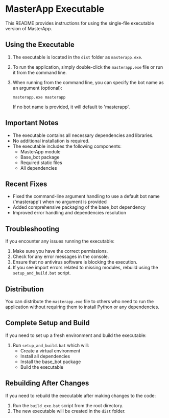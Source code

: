 # MasterApp Executable

This README provides instructions for using the single-file executable version of MasterApp.

## Using the Executable

1. The executable is located in the `dist` folder as `masterapp.exe`.
2. To run the application, simply double-click the `masterapp.exe` file or run it from the command line.
3. When running from the command line, you can specify the bot name as an argument (optional):
   ```
   masterapp.exe masterapp
   ```
   
   If no bot name is provided, it will default to 'masterapp'.

## Important Notes

- The executable contains all necessary dependencies and libraries.
- No additional installation is required.
- The executable includes the following components:
  - MasterApp module
  - Base_bot package
  - Required static files
  - All dependencies

## Recent Fixes

- Fixed the command-line argument handling to use a default bot name ('masterapp') when no argument is provided
- Added comprehensive packaging of the base_bot dependency
- Improved error handling and dependencies resolution

## Troubleshooting

If you encounter any issues running the executable:

1. Make sure you have the correct permissions.
2. Check for any error messages in the console.
3. Ensure that no antivirus software is blocking the execution.
4. If you see import errors related to missing modules, rebuild using the `setup_and_build.bat` script.

## Distribution

You can distribute the `masterapp.exe` file to others who need to run the application without requiring them to install Python or any dependencies.

## Complete Setup and Build

If you need to set up a fresh environment and build the executable:

1. Run `setup_and_build.bat` which will:
   - Create a virtual environment
   - Install all dependencies
   - Install the base_bot package 
   - Build the executable

## Rebuilding After Changes

If you need to rebuild the executable after making changes to the code:

1. Run the `build_exe.bat` script from the root directory.
2. The new executable will be created in the `dist` folder. 